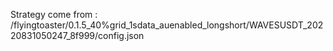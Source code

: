 Strategy come from : /flyingtoaster/0.1.5_40%grid_1sdata_auenabled_longshort/WAVESUSDT_20220831050247_8f999/config.json